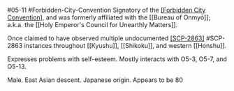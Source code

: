 #05-11 #Forbidden-City-Convention 
Signatory of the [[Forbidden City Convention]](https://scp-wiki.wikidot.com/wrong-proposal), and was formerly affiliated with the [[Bureau of Onmyō]]; a.k.a. the [[Holy Emperor's Council for Unearthly Matters]].

Once claimed to have observed multiple undocumented [[SCP-2863]](https://scp-wiki.wikidot.com/scp-2863) #SCP-2863 instances throughout [[Kyushu]], [[Shikoku]], and western [[Honshu]].

Expresses problems with self-esteem. Mostly interacts with O5-3, O5-7, and O5-13.

Male. East Asian descent. Japanese origin. Appears to be 80